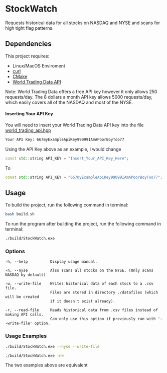 # StockWatch

Requests historical data for all stocks on NASDAQ and NYSE and scans for high tight flag patterns.

## Dependencies

This project requires:
* Linux/MacOS Enviroment
* [curl](https://curl.haxx.se/download.html)
* [CMake](https://cmake.org/download/)
* [World Trading Data API](https://www.worldtradingdata.com/)

Note: World Trading Data offers a free API key however it only allows 250 requests/day. 
      The 8 dollars a month API key allows 5000 requests/day, which easily covers all of the NASDAQ and most of the NYSE.

#### Inserting Your API Key

You will need to insert your World Trading Data API key into the file
[world_trading_api.hpp](https://github.com/jmolloy19/StockWatch/blob/master/include/stockwatch/world_trading_api.hpp)

```bash
Your API Key: 667myExampleApiKey99099IAmAPoorBoyToo77
```
Using the API Key above as an example, I would change
```cpp
const std::string API_KEY = "Insert_Your_API_Key_Here";
``` 
To
```cpp
const std::string API_KEY = "667myExampleApiKey99099IAmAPoorBoyToo77";
``` 

## Usage

To build the project, run the following command in terminal:

```bash
bash build.sh
```
To run the program after building the project, run the following command in terminal:

```bash
./build/StockWatch.exe
```

### Options
```
-h, --help          Display usage manual.

-n, --nyse          Also scans all stocks on the NYSE. (Only scans NASDAQ by default)

-w, --write-file    Writes historical data of each stock to a .csv file.
                    Files are stored in directory ./datafiles (which will be created
                    if it doesn't exist already).

-r, --read-file     Reads historical data from .csv files instead of making API calls. 
                    Can only use this option if previously ran with '--write-file' option.
```
### Usage Examples

```bash
./build/StockWatch.exe --nyse --write-file
```

```bash
./build/StockWatch.exe -nw
```

The two examples above are equivalent